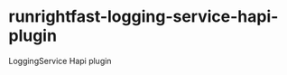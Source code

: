 runrightfast-logging-service-hapi-plugin
========================================

LoggingService Hapi plugin
